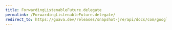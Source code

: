 ```yaml
---
title: ForwardingListenableFuture.delegate
permalink: /ForwardingListenableFuture.delegate/
redirect_to: https://guava.dev/releases/snapshot-jre/api/docs/com/google/common/util/concurrent/ForwardingListenableFuture.html#delegate--
---
```

